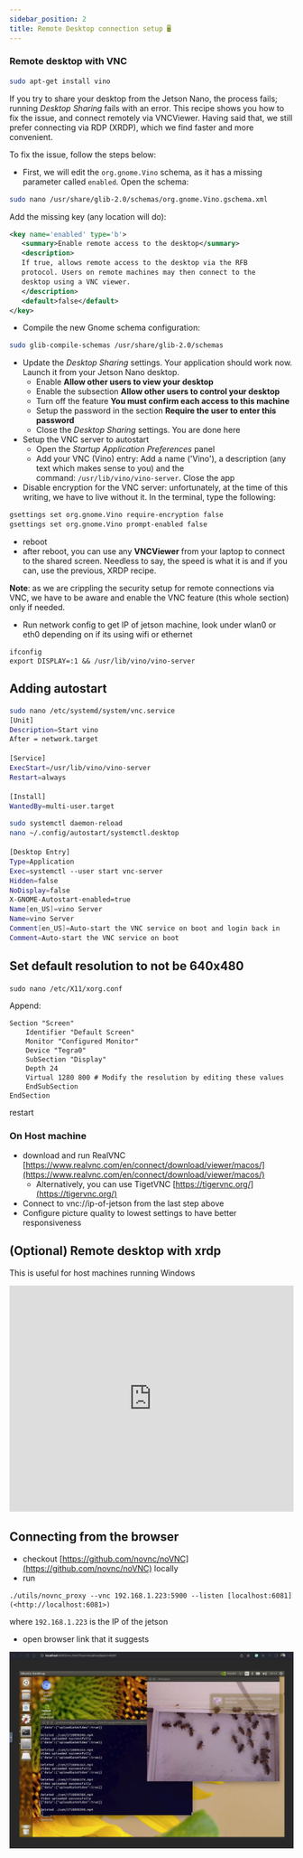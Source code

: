 ```yaml
---
sidebar_position: 2
title: Remote Desktop connection setup 🖥️
---
```


### Remote desktop with VNC

```bash
sudo apt-get install vino
```

If you try to share your desktop from the Jetson Nano, the process fails; running _Desktop Sharing_ fails with an error. This recipe shows you how to fix the issue, and connect remotely via VNCViewer. Having said that, we still prefer connecting via RDP (XRDP), which we find faster and more convenient.

To fix the issue, follow the steps below:

- First, we will edit the `org.gnome.Vino` schema, as it has a missing parameter called `enabled`. Open the schema:

```bash
sudo nano /usr/share/glib-2.0/schemas/org.gnome.Vino.gschema.xml

```

Add the missing key (any location will do):

```xml
<key name='enabled' type='b'>
   <summary>Enable remote access to the desktop</summary>
   <description>
   If true, allows remote access to the desktop via the RFB
   protocol. Users on remote machines may then connect to the
   desktop using a VNC viewer.
   </description>
   <default>false</default>
</key>

```

- Compile the new Gnome schema configuration:

```bash
sudo glib-compile-schemas /usr/share/glib-2.0/schemas

```

- Update the _Desktop Sharing_ settings. Your application should work now. Launch it from your Jetson Nano desktop.
    - Enable **Allow other users to view your desktop**
    - Enable the subsection **Allow other users to control your desktop**
    - Turn off the feature **You must confirm each access to this machine**
    - Setup the password in the section **Require the user to enter this password**
    - Close the _Desktop Sharing_ settings. You are done here
- Setup the VNC server to autostart
    - Open the _Startup Application Preferences_ panel
    - Add your VNC (Vino) entry: Add a name ('Vino'), a description (any text which makes sense to you) and the command: `/usr/lib/vino/vino-server`. Close the app
- Disable encryption for the VNC server: unfortunately, at the time of this writing, we have to live without it. In the terminal, type the following:

```bash
gsettings set org.gnome.Vino require-encryption false
gsettings set org.gnome.Vino prompt-enabled false

```

- reboot
- after reboot, you can use any **VNCViewer** from your laptop to connect to the shared screen. Needless to say, the speed is what it is and if you can, use the previous, XRDP recipe.

**Note**: as we are crippling the security setup for remote connections via VNC, we have to be aware and enable the VNC feature (this whole section) only if needed.

- Run network config to get IP of jetson machine, look under wlan0 or eth0 depending on if its using wifi or ethernet

```
ifconfig
export DISPLAY=:1 && /usr/lib/vino/vino-server
```

## Adding autostart

```bash
sudo nano /etc/systemd/system/vnc.service
[Unit]
Description=Start vino
After = network.target

[Service]
ExecStart=/usr/lib/vino/vino-server
Restart=always

[Install]
WantedBy=multi-user.target
```

```bash
sudo systemctl daemon-reload
nano ~/.config/autostart/systemctl.desktop

[Desktop Entry]
Type=Application
Exec=systemctl --user start vnc-server
Hidden=false
NoDisplay=false
X-GNOME-Autostart-enabled=true
Name[en_US]=vino Server
Name=vino Server
Comment[en_US]=Auto-start the VNC service on boot and login back in
Comment=Auto-start the VNC service on boot
```

## Set default resolution to not be 640x480

`sudo nano /etc/X11/xorg.conf`

Append:

```
Section "Screen"
	Identifier "Default Screen"
	Monitor "Configured Monitor"
	Device "Tegra0"
	SubSection "Display"
	Depth 24
	Virtual 1280 800 # Modify the resolution by editing these values
	EndSubSection
EndSection
```

restart

### On Host machine

- download and run RealVNC [https://www.realvnc.com/en/connect/download/viewer/macos/](https://www.realvnc.com/en/connect/download/viewer/macos/)
    - Alternatively, you can use TigetVNC [https://tigervnc.org/](https://tigervnc.org/)
- Connect to vnc://ip-of-jetson from the last step above
- Configure picture quality to lowest settings to have better responsiveness

## (Optional) Remote desktop with xrdp

This is useful for host machines running Windows

<iframe width="100%" height="400" src="https://www.youtube.com/embed/7-WMvmWVxJQ" title="L-2 Jetson Nano Headless | Use Jetson Nano Remotely" frameborder="0" allow="accelerometer; autoplay; clipboard-write; encrypted-media; gyroscope; picture-in-picture; web-share" referrerpolicy="strict-origin-when-cross-origin" allowfullscreen></iframe>


## Connecting from the browser

- checkout [https://github.com/novnc/noVNC](https://github.com/novnc/noVNC) locally
- run 
```
./utils/novnc_proxy --vnc 192.168.1.223:5900 --listen [localhost:6081](<http://localhost:6081>)
``` 
where `192.168.1.223` is the IP of the jetson
    
- open browser link that it suggests

![](../img/Screenshot%202024-06-20%20at%2019.13.32.png)